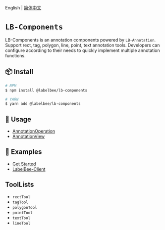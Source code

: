 English | [简体中文](./README.md)

# `LB-Components`

LB-Components is an annotation components powered by `LB-Annotation`. Support rect, tag, polygon, line, point, text annotation tools. Developers can configure according to their needs to quickly implement multiple annotation functions.

## 📦 Install

```bash
# NPM
$ npm install @labelbee/lb-components

# YARN
$ yarn add @labelbee/lb-components
```
## 🔨 Usage

- [AnnotationOperation](./docs/annotation_en-US.md)
- [AnnotationView](./docs/annotationView_en-US.md)

## 🔗 Examples

- [Get Started](../lb-demo/README.md)
- [LabelBee-Client](https://github.com/open-mmlab/labelbee-client)

## ToolLists

- `rectTool`
- `tagTool` 
- `polygonTool`
- `pointTool`
- `textTool`
- `lineTool`
